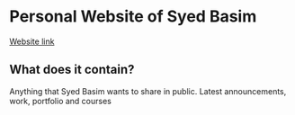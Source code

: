 # Personal Website of Syed Basim

[Website link](https://syedbasim.com)

## What does it contain?

Anything that Syed Basim wants to share in public. Latest announcements, work, portfolio and courses
